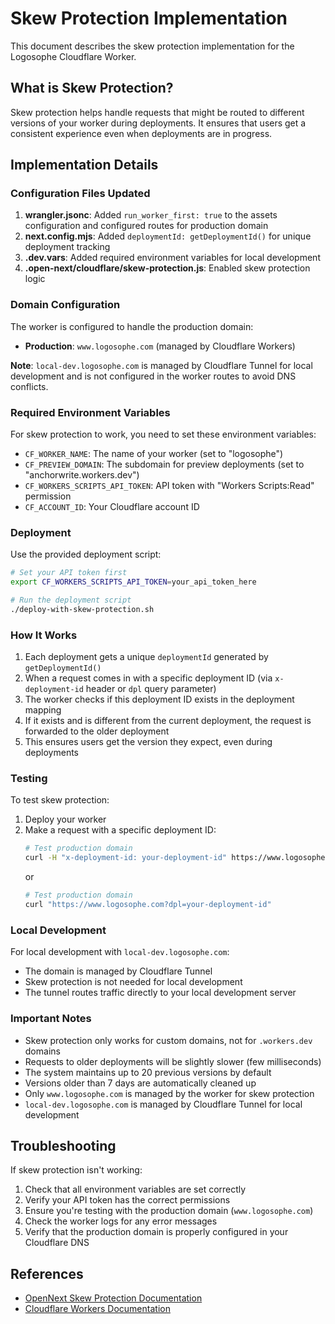 # Skew Protection Implementation

This document describes the skew protection implementation for the Logosophe Cloudflare Worker.

## What is Skew Protection?

Skew protection helps handle requests that might be routed to different versions of your worker during deployments. It ensures that users get a consistent experience even when deployments are in progress.

## Implementation Details

### Configuration Files Updated

1. **wrangler.jsonc**: Added `run_worker_first: true` to the assets configuration and configured routes for production domain
2. **next.config.mjs**: Added `deploymentId: getDeploymentId()` for unique deployment tracking
3. **.dev.vars**: Added required environment variables for local development
4. **.open-next/cloudflare/skew-protection.js**: Enabled skew protection logic

### Domain Configuration

The worker is configured to handle the production domain:
- **Production**: `www.logosophe.com` (managed by Cloudflare Workers)

**Note**: `local-dev.logosophe.com` is managed by Cloudflare Tunnel for local development and is not configured in the worker routes to avoid DNS conflicts.

### Required Environment Variables

For skew protection to work, you need to set these environment variables:

- `CF_WORKER_NAME`: The name of your worker (set to "logosophe")
- `CF_PREVIEW_DOMAIN`: The subdomain for preview deployments (set to "anchorwrite.workers.dev")
- `CF_WORKERS_SCRIPTS_API_TOKEN`: API token with "Workers Scripts:Read" permission
- `CF_ACCOUNT_ID`: Your Cloudflare account ID

### Deployment

Use the provided deployment script:

```bash
# Set your API token first
export CF_WORKERS_SCRIPTS_API_TOKEN=your_api_token_here

# Run the deployment script
./deploy-with-skew-protection.sh
```

### How It Works

1. Each deployment gets a unique `deploymentId` generated by `getDeploymentId()`
2. When a request comes in with a specific deployment ID (via `x-deployment-id` header or `dpl` query parameter)
3. The worker checks if this deployment ID exists in the deployment mapping
4. If it exists and is different from the current deployment, the request is forwarded to the older deployment
5. This ensures users get the version they expect, even during deployments

### Testing

To test skew protection:

1. Deploy your worker
2. Make a request with a specific deployment ID:
   ```bash
   # Test production domain
   curl -H "x-deployment-id: your-deployment-id" https://www.logosophe.com
   ```
   or
   ```bash
   # Test production domain
   curl "https://www.logosophe.com?dpl=your-deployment-id"
   ```

### Local Development

For local development with `local-dev.logosophe.com`:
- The domain is managed by Cloudflare Tunnel
- Skew protection is not needed for local development
- The tunnel routes traffic directly to your local development server

### Important Notes

- Skew protection only works for custom domains, not for `.workers.dev` domains
- Requests to older deployments will be slightly slower (few milliseconds)
- The system maintains up to 20 previous versions by default
- Versions older than 7 days are automatically cleaned up
- Only `www.logosophe.com` is managed by the worker for skew protection
- `local-dev.logosophe.com` is managed by Cloudflare Tunnel for local development

## Troubleshooting

If skew protection isn't working:

1. Check that all environment variables are set correctly
2. Verify your API token has the correct permissions
3. Ensure you're testing with the production domain (`www.logosophe.com`)
4. Check the worker logs for any error messages
5. Verify that the production domain is properly configured in your Cloudflare DNS

## References

- [OpenNext Skew Protection Documentation](https://opennext.js.org/cloudflare/howtos/skew)
- [Cloudflare Workers Documentation](https://developers.cloudflare.com/workers/) 